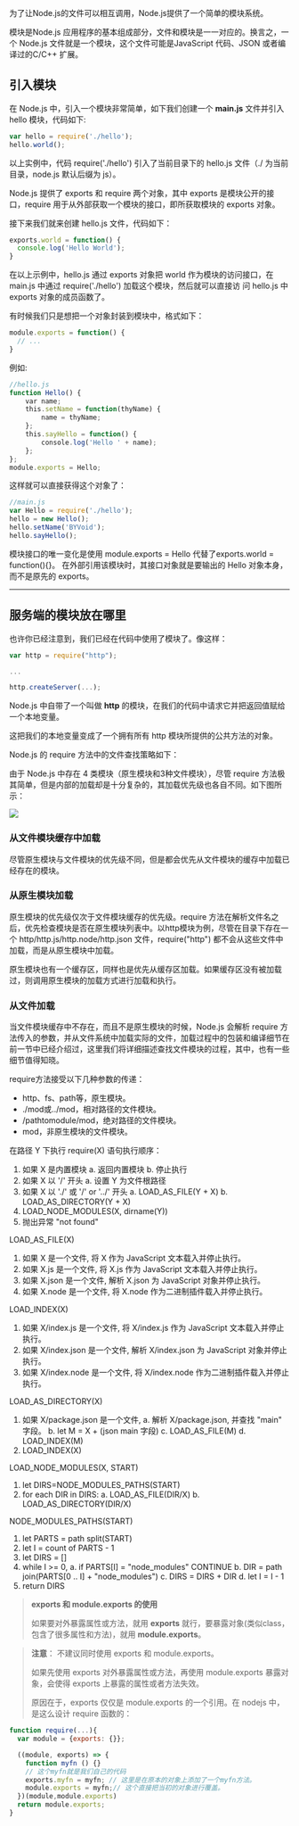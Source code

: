 为了让Node.js的文件可以相互调用，Node.js提供了一个简单的模块系统。

模块是Node.js 应用程序的基本组成部分，文件和模块是一一对应的。换言之，一个 Node.js 文件就是一个模块，这个文件可能是JavaScript 代码、JSON 或者编译过的C/C++ 扩展。

## 引入模块

在 Node.js 中，引入一个模块非常简单，如下我们创建一个 **main.js** 文件并引入 hello 模块，代码如下:

``` js
var hello = require('./hello');
hello.world();
```
以上实例中，代码 require('./hello') 引入了当前目录下的 hello.js 文件（./ 为当前目录，node.js 默认后缀为 js）。

Node.js 提供了 exports 和 require 两个对象，其中 exports 是模块公开的接口，require 用于从外部获取一个模块的接口，即所获取模块的 exports 对象。

接下来我们就来创建 hello.js 文件，代码如下：

``` js
exports.world = function() {
  console.log('Hello World');
}
```

在以上示例中，hello.js 通过 exports 对象把 world 作为模块的访问接口，在 main.js 中通过 require('./hello') 加载这个模块，然后就可以直接访 问 hello.js 中 exports 对象的成员函数了。

有时候我们只是想把一个对象封装到模块中，格式如下：

``` js
module.exports = function() {
  // ...
}
```

例如:

``` js
//hello.js 
function Hello() { 
    var name; 
    this.setName = function(thyName) { 
        name = thyName; 
    }; 
    this.sayHello = function() { 
        console.log('Hello ' + name); 
    }; 
}; 
module.exports = Hello;
```
这样就可以直接获得这个对象了：

``` js
//main.js 
var Hello = require('./hello'); 
hello = new Hello(); 
hello.setName('BYVoid'); 
hello.sayHello(); 
```

模块接口的唯一变化是使用 module.exports = Hello 代替了exports.world = function(){}。 在外部引用该模块时，其接口对象就是要输出的 Hello 对象本身，而不是原先的 exports。

---

## 服务端的模块放在哪里

也许你已经注意到，我们已经在代码中使用了模块了。像这样：

``` js
var http = require("http");

...

http.createServer(...);
```

Node.js 中自带了一个叫做 **http** 的模块，在我们的代码中请求它并把返回值赋给一个本地变量。

这把我们的本地变量变成了一个拥有所有 http 模块所提供的公共方法的对象。

Node.js 的 require 方法中的文件查找策略如下：

由于 Node.js 中存在 4 类模块（原生模块和3种文件模块），尽管 require 方法极其简单，但是内部的加载却是十分复杂的，其加载优先级也各自不同。如下图所示：

![](https://www.runoob.com/wp-content/uploads/2014/03/nodejs-require.jpg)

### 从文件模块缓存中加载

尽管原生模块与文件模块的优先级不同，但是都会优先从文件模块的缓存中加载已经存在的模块。

### 从原生模块加载

原生模块的优先级仅次于文件模块缓存的优先级。require 方法在解析文件名之后，优先检查模块是否在原生模块列表中。以http模块为例，尽管在目录下存在一个 http/http.js/http.node/http.json 文件，require("http") 都不会从这些文件中加载，而是从原生模块中加载。

原生模块也有一个缓存区，同样也是优先从缓存区加载。如果缓存区没有被加载过，则调用原生模块的加载方式进行加载和执行。

### 从文件加载

当文件模块缓存中不存在，而且不是原生模块的时候，Node.js 会解析 require 方法传入的参数，并从文件系统中加载实际的文件，加载过程中的包装和编译细节在前一节中已经介绍过，这里我们将详细描述查找文件模块的过程，其中，也有一些细节值得知晓。

require方法接受以下几种参数的传递：

- http、fs、path等，原生模块。
- ./mod或../mod，相对路径的文件模块。
- /pathtomodule/mod，绝对路径的文件模块。
- mod，非原生模块的文件模块。

在路径 Y 下执行 require(X) 语句执行顺序：

1. 如果 X 是内置模块
   a. 返回内置模块
   b. 停止执行
2. 如果 X 以 '/' 开头
   a. 设置 Y 为文件根路径
3. 如果 X 以 './' 或 '/' or '../' 开头
   a. LOAD_AS_FILE(Y + X)
   b. LOAD_AS_DIRECTORY(Y + X)
4. LOAD_NODE_MODULES(X, dirname(Y))
5. 抛出异常 "not found"

LOAD_AS_FILE(X)
1. 如果 X 是一个文件, 将 X 作为 JavaScript 文本载入并停止执行。
2. 如果 X.js 是一个文件, 将 X.js 作为 JavaScript 文本载入并停止执行。
3. 如果 X.json 是一个文件, 解析 X.json 为 JavaScript 对象并停止执行。
4. 如果 X.node 是一个文件, 将 X.node 作为二进制插件载入并停止执行。

LOAD_INDEX(X)
1. 如果 X/index.js 是一个文件,  将 X/index.js 作为 JavaScript 文本载入并停止执行。
2. 如果 X/index.json 是一个文件, 解析 X/index.json 为 JavaScript 对象并停止执行。
3. 如果 X/index.node 是一个文件,  将 X/index.node 作为二进制插件载入并停止执行。

LOAD_AS_DIRECTORY(X)
1. 如果 X/package.json 是一个文件,
   a. 解析 X/package.json, 并查找 "main" 字段。
   b. let M = X + (json main 字段)
   c. LOAD_AS_FILE(M)
   d. LOAD_INDEX(M)
2. LOAD_INDEX(X)

LOAD_NODE_MODULES(X, START)
1. let DIRS=NODE_MODULES_PATHS(START)
2. for each DIR in DIRS:
   a. LOAD_AS_FILE(DIR/X)
   b. LOAD_AS_DIRECTORY(DIR/X)

NODE_MODULES_PATHS(START)
1. let PARTS = path split(START)
2. let I = count of PARTS - 1
3. let DIRS = []
4. while I >= 0,
   a. if PARTS[I] = "node_modules" CONTINUE
   b. DIR = path join(PARTS[0 .. I] + "node_modules")
   c. DIRS = DIRS + DIR
   d. let I = I - 1
5. return DIRS

> **exports 和 module.exports 的使用**
> 
> 如果要对外暴露属性或方法，就用 **exports** 就行，要暴露对象(类似class，包含了很多属性和方法)，就用 **module.exports**。


>**注意**：
>不建议同时使用 exports 和 module.exports。
>
>如果先使用 exports 对外暴露属性或方法，再使用 module.exports 暴露对象，会使得 exports 上暴露的属性或者方法失效。
>
>原因在于，exports 仅仅是 module.exports 的一个引用。在 nodejs 中，是这么设计 require 函数的：
``` js
function require(...){
  var module = {exports: {}};

  ((module, exports) => {
    function myfn () {}
    // 这个myfn就是我们自己的代码
    exports.myfn = myfn; // 这里是在原本的对象上添加了一个myfn方法。
    module.exports = myfn;// 这个直接把当初的对象进行覆盖。
  })(module,module.exports)
  return module.exports;
}
```